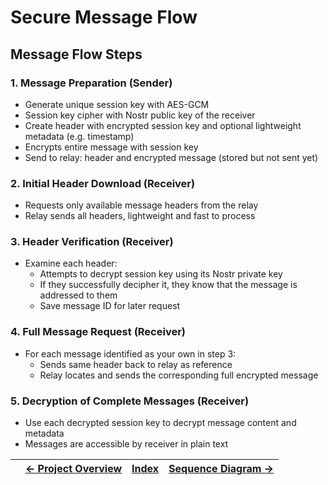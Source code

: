 # Secure Message Flow

## Message Flow Steps

### 1. Message Preparation (Sender)

- Generate unique session key with AES-GCM
- Session key cipher with Nostr public key of the receiver
- Create header with encrypted session key and optional lightweight metadata (e.g. timestamp)
- Encrypts entire message with session key
- Send to relay: header and encrypted message (stored but not sent yet)

### 2. Initial Header Download (Receiver)

- Requests only available message headers from the relay
- Relay sends all headers, lightweight and fast to process

### 3. Header Verification (Receiver)

- Examine each header:
  - Attempts to decrypt session key using its Nostr private key
  - If they successfully decipher it, they know that the message is addressed to them
  - Save message ID for later request

### 4. Full Message Request (Receiver)

- For each message identified as your own in step 3:
  - Sends same header back to relay as reference
  - Relay locates and sends the corresponding full encrypted message

### 5. Decryption of Complete Messages (Receiver)

- Use each decrypted session key to decrypt message content and metadata
- Messages are accessible by receiver in plain text

|     | [← Project Overview](2-project-overview.md) | [Index](../README.md) | [Sequence Diagram →](4-sequence-diagram.md) |
| :-- | :-----------------------------------------: | --------------------: | ------------------------------------------- |
